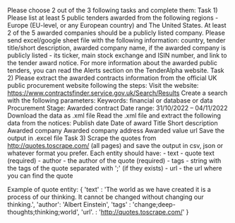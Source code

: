 Please choose 2 out of the 3 following tasks and complete them:
Task 1) Please list at least 5 public tenders awarded from the following regions - Europe (EU-level, or any European country) and The United States. At least 2 of the 5 awarded companies should be a publicly listed company. Please send excel/google sheet file with the following information: country, tender title/short description, awarded company name, if the awarded company is publicly listed - its ticker, main stock exchange and ISIN number, and link to the tender award notice.
For more information about the awarded public tenders, you can read the Alerts section on the TenderAlpha website.
Task 2) Please extract the awarded contracts information from the official UK public procurement website following the steps:
Visit the website:
https://www.contractsfinder.service.gov.uk/Search/Results
Create a search with the following parameters:
Keywords: financial or database or data
Procurement Stage: Awarded contract
Date range: 31/10/2022 – 04/11/2022
Download the data as .xml file
Read the .xml file and extract the following data from the notices:
Publish date
Date of award
Title
Short description
Awarded company
Awarded company address
Awarded value 
url
Save the output in .excel file
Task 3) Scrape the quotes from http://quotes.toscrape.com/ (all pages) and save the output in csv, json or whatever format you prefer. Each entity should have:
	- text - quote text (required)
	- author - the author of the quote (required)
	- tags - string with the tags of the quote separated with ';' (if they exists)
	- url - the url where you can find the quote


Example of quote entity:
{
	'text'	: 'The world as we have created it is a process of our thinking. It cannot be changed without changing our thinking.',
	'author': 'Albert Einstein',
	'tags'	: 'change;deep-thoughts;thinking;world',
    'url'.  : 'http://quotes.toscrape.com/'
}

